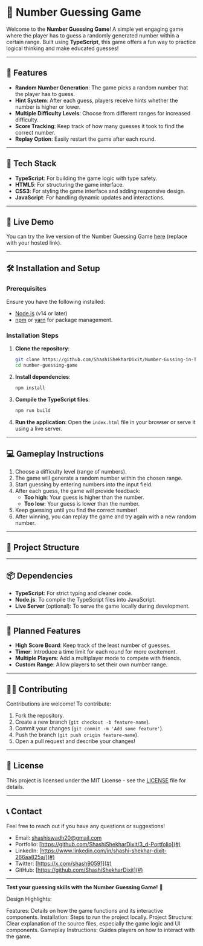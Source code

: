 # 🎯 Number Guessing Game

Welcome to the **Number Guessing Game**! A simple yet engaging game where the player has to guess a randomly generated number within a certain range. Built using **TypeScript**, this game offers a fun way to practice logical thinking and make educated guesses!

---

## 🌟 **Features**

- **Random Number Generation**: The game picks a random number that the player has to guess.
- **Hint System**: After each guess, players receive hints whether the number is higher or lower.
- **Multiple Difficulty Levels**: Choose from different ranges for increased difficulty.
- **Score Tracking**: Keep track of how many guesses it took to find the correct number.
- **Replay Option**: Easily restart the game after each round.

---

## 🔧 **Tech Stack**

- **TypeScript**: For building the game logic with type safety.
- **HTML5**: For structuring the game interface.
- **CSS3**: For styling the game interface and adding responsive design.
- **JavaScript**: For handling dynamic updates and interactions.

---

## 🎨 **Live Demo**

You can try the live version of the Number Guessing Game [here](#) (replace with your hosted link).

---

## 🛠️ **Installation and Setup**

### Prerequisites

Ensure you have the following installed:

- [Node.js](https://nodejs.org/) (v14 or later)
- [npm](https://www.npmjs.com/) or [yarn](https://yarnpkg.com/) for package management.

### Installation Steps

1. **Clone the repository**:
    ```bash
    git clone https://github.com/ShashiShekharDixit/Number-Gussing-in-TS.git
    cd number-guessing-game
    ```

2. **Install dependencies**:
    ```bash
    npm install
    ```

3. **Compile the TypeScript files**:
    ```bash
    npm run build
    ```

4. **Run the application**:
    Open the `index.html` file in your browser or serve it using a live server.

---

## 💻 **Gameplay Instructions**

1. Choose a difficulty level (range of numbers).
2. The game will generate a random number within the chosen range.
3. Start guessing by entering numbers into the input field.
4. After each guess, the game will provide feedback:
   - **Too high**: Your guess is higher than the number.
   - **Too low**: Your guess is lower than the number.
5. Keep guessing until you find the correct number!
6. After winning, you can replay the game and try again with a new random number.

---

## 📁 **Project Structure**


---

## 📦 **Dependencies**

- **TypeScript**: For strict typing and cleaner code.
- **Node.js**: To compile the TypeScript files into JavaScript.
- **Live Server** (optional): To serve the game locally during development.

---

## 🎯 **Planned Features**

- **High Score Board**: Keep track of the least number of guesses.
- **Timer**: Introduce a time limit for each round for more excitement.
- **Multiple Players**: Add a multiplayer mode to compete with friends.
- **Custom Range**: Allow players to set their own number range.

---

## 👨‍💻 **Contributing**

Contributions are welcome! To contribute:

1. Fork the repository.
2. Create a new branch (`git checkout -b feature-name`).
3. Commit your changes (`git commit -m 'Add some feature'`).
4. Push the branch (`git push origin feature-name`).
5. Open a pull request and describe your changes!

---

## 📜 **License**

This project is licensed under the MIT License - see the [LICENSE](LICENSE) file for details.

---

## 📞 **Contact**

Feel free to reach out if you have any questions or suggestions!

- Email: shashiswadh20@gmail.com
- Portfolio: [https://github.com/ShashiShekharDixit/3_d-Portfolio](#)
- LinkedIn: [https://www.linkedin.com/in/shashi-shekhar-dixit-266aa825a/](#)
- Twitter: [https://x.com/shash90591](#)
- GitHub: [https://github.com/ShashiShekharDixit](#)

---

**Test your guessing skills with the Number Guessing Game!** 🎉

Design Highlights:

Features: Details on how the game functions and its interactive components.
Installation: Steps to run the project locally.
Project Structure: Clear explanation of the source files, especially the game logic and UI components.
Gameplay Instructions: Guides players on how to interact with the game.